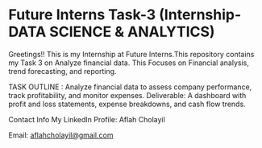 # Future Interns Task-3 (Internship-DATA SCIENCE & ANALYTICS)

Greetings!! This is my Internship at Future Interns.This repository contains my Task 3 on Analyze financial data. This Focuses on Financial analysis, trend forecasting, and reporting.

TASK OUTLINE : Analyze financial data to assess company performance, track profitability, and monitor expenses.
Deliverable: A dashboard with profit and loss statements, expense breakdowns, and cash flow trends.

Contact Info My LinkedIn Profile: Aflah Cholayil

Email: aflahcholayil@gmail.com

